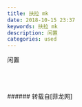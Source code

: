```yaml
---
title: 扶拉 mk
date: 2018-10-15 23:37
keywords: 扶拉 mk
description: 闲置
categories: used
---
```

<td class="t_f" id="postmessage_2037378">

闲置<br/>
<img alt="" border="0" class="zoom" data-cf-modified-94b3f9fb0c2e6b583b116847-="" file="http://www.flw.ph/data/appbyme/upload/image/201810/15/03orcRI2UjXI.jpg" id="aimg_NEzJw" lazyloadthumb="1" onclick="" onmouseover="" src="http://www.flw.ph/data/appbyme/upload/image/201810/15/03orcRI2UjXI.jpg"/><br/>
<br/>
<img alt="" border="0" class="zoom" data-cf-modified-94b3f9fb0c2e6b583b116847-="" file="http://www.flw.ph/data/appbyme/upload/image/201810/15/d8NUhNGyIrkS.jpg" id="aimg_FR9H1" lazyloadthumb="1" onclick="" onmouseover="" src="http://www.flw.ph/data/appbyme/upload/image/201810/15/d8NUhNGyIrkS.jpg"/><br/>
<br/>
<img alt="" border="0" class="zoom" data-cf-modified-94b3f9fb0c2e6b583b116847-="" file="http://www.flw.ph/data/appbyme/upload/image/201810/15/NwlrFMjomPYM.jpg" id="aimg_uiwCc" lazyloadthumb="1" onclick="" onmouseover="" src="http://www.flw.ph/data/appbyme/upload/image/201810/15/NwlrFMjomPYM.jpg"/><br/>
<br/>
</td>
###### 转载自[菲龙网]